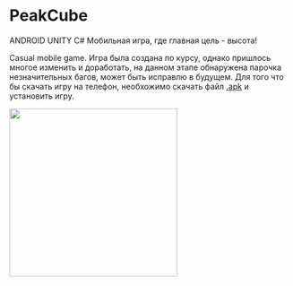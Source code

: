 # PeakCube
ANDROID UNITY C# 
Мобильная игра, где главная цель - высота!

Casual mobile game.
Игра была создана по курсу, однако пришлось многое изменить и доработать, на данном этапе обнаружена парочка незначительных багов, может быть исправлю в будущем.
Для того что бы скачать игру на телефон, необхожимо скачать файл [.apk](PEAKcubeUpgread.apk) и установить игру.

<img src="https://github.com/a-bit-off/PeakCube/blob/main/photos/pcV.gif" width="300" />


